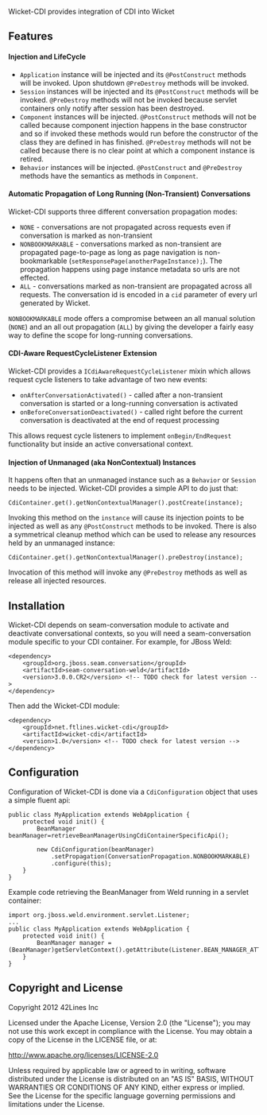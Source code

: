 Wicket-CDI provides integration of CDI into Wicket

## Features

#### Injection and LifeCycle

* `Application` instance will be injected and its `@PostConstruct` methods will be invoked. Upon shutdown `@PreDestroy` methods will be invoked.
* `Session` instances will be injected and its `@PostConstruct` methods will be invoked. `@PreDestroy` methods will not be invoked because servlet containers only notify after session has been destroyed.
* `Component` instances will be injected. `@PostConstruct` methods will not be called because component injection happens in the base constructor and so if invoked these methods would run before the constructor of the class they are defined in has finished. `@PreDestroy` methods will not be called because there is no clear point at which a component instance is retired.
* `Behavior` instances will be injected. `@PostConstruct` and `@PreDestroy` methods have the semantics as methods in `Component`.

#### Automatic Propagation of Long Running (Non-Transient) Conversations

Wicket-CDI supports three different conversation propagation modes:

* `NONE` - conversations are not propagated across requests even if conversation is marked as non-transient
* `NONBOOKMARKABLE` - conversations marked as non-transient are propagated page-to-page as long as page navigation is non-bookmarkable (`setResponsePage(anotherPageInstance);`). The propagation happens using page instance metadata so urls are not effected.
* `ALL` - conversations marked as non-transient are propagated across all requests. The conversation id is encoded in a `cid` parameter of every url generated by Wicket.

`NONBOOKMARKABLE` mode offers a compromise between an all manual solution (`NONE`) and an all out propagation (`ALL`) by giving the developer a fairly easy way to define the scope for long-running conversations.

#### CDI-Aware RequestCycleListener Extension

Wicket-CDI provides a `ICdiAwareRequestCycleListener` mixin which allows request cycle listeners to take advantage of two new events:

* `onAfterConversationActivated()` - called after a non-transient conversation is started or a long-running conversation is activated
* `onBeforeConversationDeactivated()` - called right before the current conversation is deactivated at the end of request processing

This allows request cycle listeners to implement `onBegin/EndRequest` functionality but inside an active conversational context.

#### Injection of Unmanaged (aka NonContextual) Instances

It happens often that an unmanaged instance such as a `Behavior` or `Session` needs to be injected. Wicket-CDI provides a simple API to do just that:

`CdiContainer.get().getNonContextualManager().postCreate(instance);`

Invoking this method on the `instance` will cause its injection points to be injected as well as any `@PostConstruct` methods to be invoked. There is also a symmetrical cleanup method which can be used to release any resources held by an unmanaged instance:

`CdiContainer.get().getNonContextualManager().preDestroy(instance);`

Invocation of this method will invoke any `@PreDestroy` methods as well as release all injected resources.

## Installation

Wicket-CDI depends on seam-conversation module to activate and deactivate conversational contexts, so you will need a seam-conversation module specific to your CDI container. For example, for JBoss Weld:

    <dependency>
        <groupId>org.jboss.seam.conversation</groupId>
        <artifactId>seam-conversation-weld</artifactId>
		<version>3.0.0.CR2</version> <!-- TODO check for latest version -->
    </dependency>

Then add the Wicket-CDI module:

    <dependency>
        <groupId>net.ftlines.wicket-cdi</groupId>
        <artifactId>wicket-cdi</artifactId>
		<version>1.0</version> <!-- TODO check for latest version -->
    </dependency>

## Configuration

Configuration of Wicket-CDI is done via a `CdiConfiguration` object that uses a simple fluent api:

    public class MyApplication extends WebApplication {
	    protected void init() {
            BeanManager beanManager=retrieveBeanManagerUsingCdiContainerSpecificApi();
            
			new CdiConfiguration(beanManager)
                .setPropagation(ConversationPropagation.NONBOOKMARKABLE)
                .configure(this);
	    }
    }

Example code retrieving the BeanManager from Weld running in a servlet container:

    import org.jboss.weld.environment.servlet.Listener;
	...
    public class MyApplication extends WebApplication {
	    protected void init() {
            BeanManager manager = (BeanManager)getServletContext().getAttribute(Listener.BEAN_MANAGER_ATTRIBUTE_NAME);
        }
    }

## Copyright and License

Copyright 2012 42Lines Inc

Licensed under the Apache License, Version 2.0 (the "License"); you may not use this work except in
compliance with the License. You may obtain a copy of the License in the LICENSE file, or at:

http://www.apache.org/licenses/LICENSE-2.0

Unless required by applicable law or agreed to in writing, software distributed under the License is
distributed on an "AS IS" BASIS, WITHOUT WARRANTIES OR CONDITIONS OF ANY KIND, either express or implied.
See the License for the specific language governing permissions and limitations under the License.
